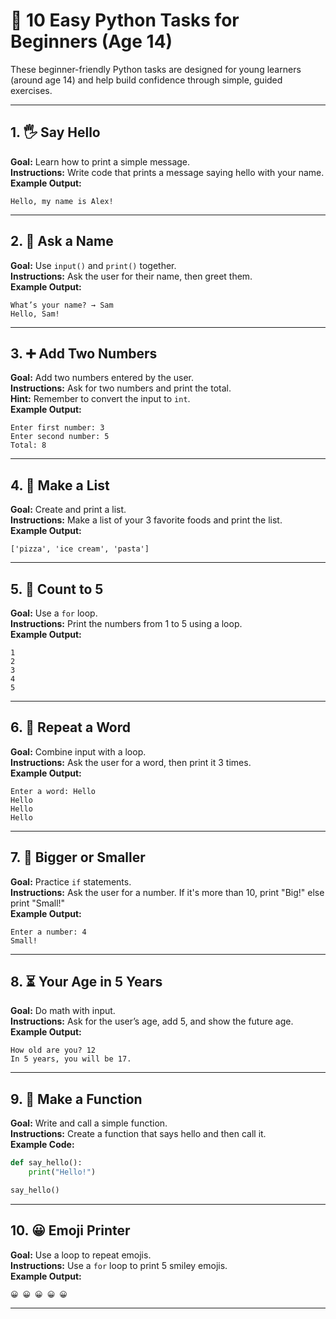 # 🐍 10 Easy Python Tasks for Beginners (Age 14)

These beginner-friendly Python tasks are designed for young learners (around age 14) and help build confidence through simple, guided exercises.

---

## 1. 🖐 Say Hello  
**Goal:** Learn how to print a simple message.  
**Instructions:** Write code that prints a message saying hello with your name.  
**Example Output:**  
```
Hello, my name is Alex!
```

---

## 2. 🙋 Ask a Name  
**Goal:** Use `input()` and `print()` together.  
**Instructions:** Ask the user for their name, then greet them.  
**Example Output:**  
```
What’s your name? → Sam  
Hello, Sam!
```

---

## 3. ➕ Add Two Numbers  
**Goal:** Add two numbers entered by the user.  
**Instructions:** Ask for two numbers and print the total.  
**Hint:** Remember to convert the input to `int`.  
**Example Output:**  
```
Enter first number: 3  
Enter second number: 5  
Total: 8
```

---

## 4. 🍕 Make a List  
**Goal:** Create and print a list.  
**Instructions:** Make a list of your 3 favorite foods and print the list.  
**Example Output:**  
```
['pizza', 'ice cream', 'pasta']
```

---

## 5. 🔢 Count to 5  
**Goal:** Use a `for` loop.  
**Instructions:** Print the numbers from 1 to 5 using a loop.  
**Example Output:**  
```
1  
2  
3  
4  
5
```

---

## 6. 🔁 Repeat a Word  
**Goal:** Combine input with a loop.  
**Instructions:** Ask the user for a word, then print it 3 times.  
**Example Output:**  
```
Enter a word: Hello  
Hello  
Hello  
Hello
```

---

## 7. 📏 Bigger or Smaller  
**Goal:** Practice `if` statements.  
**Instructions:** Ask the user for a number. If it's more than 10, print "Big!" else print "Small!"  
**Example Output:**  
```
Enter a number: 4  
Small!
```

---

## 8. ⏳ Your Age in 5 Years  
**Goal:** Do math with input.  
**Instructions:** Ask for the user’s age, add 5, and show the future age.  
**Example Output:**  
```
How old are you? 12  
In 5 years, you will be 17.
```

---

## 9. 🧠 Make a Function  
**Goal:** Write and call a simple function.  
**Instructions:** Create a function that says hello and then call it.  
**Example Code:**
```python
def say_hello():
    print("Hello!")

say_hello()
```

---

## 10. 😀 Emoji Printer  
**Goal:** Use a loop to repeat emojis.  
**Instructions:** Use a `for` loop to print 5 smiley emojis.  
**Example Output:**  
```
😀 😀 😀 😀 😀
```

---
